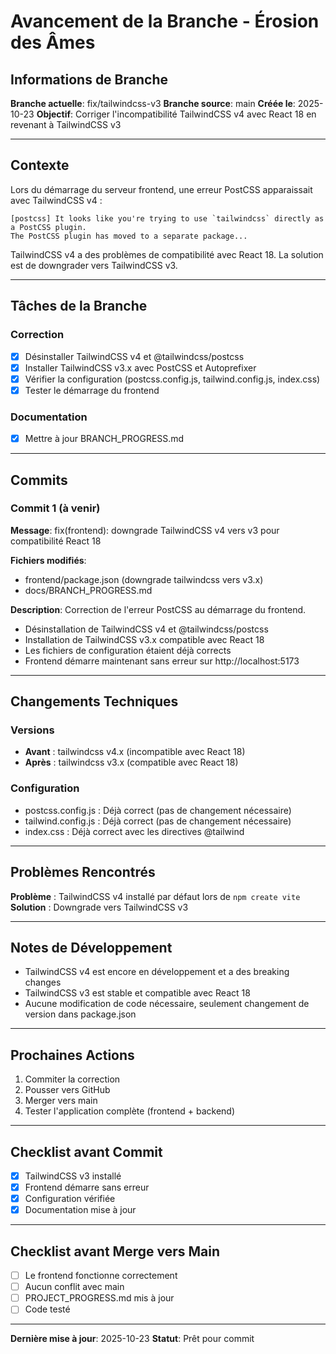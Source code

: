 # Avancement de la Branche - Érosion des Âmes

## Informations de Branche

**Branche actuelle**: fix/tailwindcss-v3
**Branche source**: main
**Créée le**: 2025-10-23
**Objectif**: Corriger l'incompatibilité TailwindCSS v4 avec React 18 en revenant à TailwindCSS v3

---

## Contexte

Lors du démarrage du serveur frontend, une erreur PostCSS apparaissait avec TailwindCSS v4 :
```
[postcss] It looks like you're trying to use `tailwindcss` directly as a PostCSS plugin.
The PostCSS plugin has moved to a separate package...
```

TailwindCSS v4 a des problèmes de compatibilité avec React 18. La solution est de downgrader vers TailwindCSS v3.

---

## Tâches de la Branche

### Correction
- [x] Désinstaller TailwindCSS v4 et @tailwindcss/postcss
- [x] Installer TailwindCSS v3.x avec PostCSS et Autoprefixer
- [x] Vérifier la configuration (postcss.config.js, tailwind.config.js, index.css)
- [x] Tester le démarrage du frontend

### Documentation
- [x] Mettre à jour BRANCH_PROGRESS.md

---

## Commits

### Commit 1 (à venir)
**Message**: fix(frontend): downgrade TailwindCSS v4 vers v3 pour compatibilité React 18

**Fichiers modifiés**:
- frontend/package.json (downgrade tailwindcss vers v3.x)
- docs/BRANCH_PROGRESS.md

**Description**: Correction de l'erreur PostCSS au démarrage du frontend.
- Désinstallation de TailwindCSS v4 et @tailwindcss/postcss
- Installation de TailwindCSS v3.x compatible avec React 18
- Les fichiers de configuration étaient déjà corrects
- Frontend démarre maintenant sans erreur sur http://localhost:5173

---

## Changements Techniques

### Versions
- **Avant** : tailwindcss v4.x (incompatible avec React 18)
- **Après** : tailwindcss v3.x (compatible avec React 18)

### Configuration
- postcss.config.js : Déjà correct (pas de changement nécessaire)
- tailwind.config.js : Déjà correct (pas de changement nécessaire)
- index.css : Déjà correct avec les directives @tailwind

---

## Problèmes Rencontrés

**Problème** : TailwindCSS v4 installé par défaut lors de `npm create vite`
**Solution** : Downgrade vers TailwindCSS v3

---

## Notes de Développement

- TailwindCSS v4 est encore en développement et a des breaking changes
- TailwindCSS v3 est stable et compatible avec React 18
- Aucune modification de code nécessaire, seulement changement de version dans package.json

---

## Prochaines Actions

1. Commiter la correction
2. Pousser vers GitHub
3. Merger vers main
4. Tester l'application complète (frontend + backend)

---

## Checklist avant Commit

- [x] TailwindCSS v3 installé
- [x] Frontend démarre sans erreur
- [x] Configuration vérifiée
- [x] Documentation mise à jour

---

## Checklist avant Merge vers Main

- [ ] Le frontend fonctionne correctement
- [ ] Aucun conflit avec main
- [ ] PROJECT_PROGRESS.md mis à jour
- [ ] Code testé

---

**Dernière mise à jour**: 2025-10-23
**Statut**: Prêt pour commit
